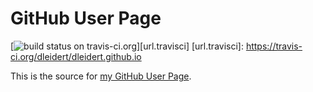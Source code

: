 # GitHub User Page

[![build status on travis-ci.org](https://img.shields.io/travis/dleidert/dleidert.github.io/master.svg)][url.travisci]
[url.travisci]: https://travis-ci.org/dleidert/dleidert.github.io

This is the source for [my GitHub User Page](https://dleidert.github.io/).

